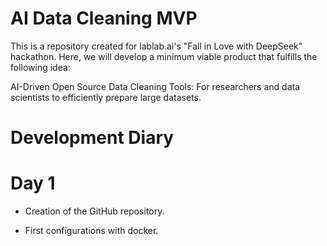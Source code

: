 # AI Data Cleaning MVP

This is a repository created for lablab.ai's "Fall in Love with DeepSeek" hackathon. Here, we will develop a minimum viable product that fulfills the following idea:

AI-Driven Open Source Data Cleaning Tools: For researchers and data scientists to efficiently prepare large datasets.

# Development Diary

# Day 1

* Creation of the GitHub repository.

* First configurations with docker.
